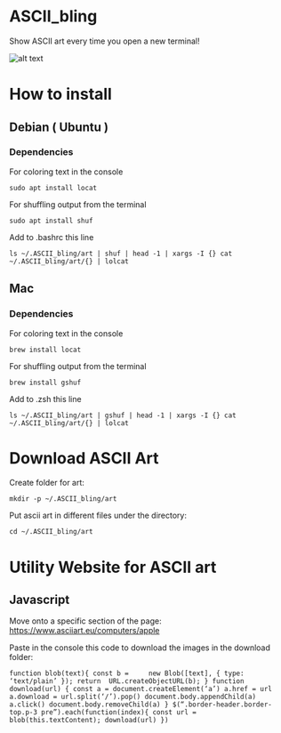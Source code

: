# ASCII_bling

Show ASCII art every time you open a new terminal!

![alt text](https://github.com//DanielEnricoBotta94/ASCII_bling/edit/main/example.jpg?raw=true)

# How to install

## Debian ( Ubuntu )
### Dependencies

For coloring text in the console

`sudo apt install locat`


For shuffling output from the terminal

`sudo apt install shuf`


Add to .bashrc this line


`ls ~/.ASCII_bling/art | shuf | head -1 | xargs -I {} cat ~/.ASCII_bling/art/{} | lolcat`


## Mac

### Dependencies

For coloring text in the console

`brew install locat`


For shuffling output from the terminal

`brew install gshuf`


Add to .zsh this line


`ls ~/.ASCII_bling/art | gshuf | head -1 | xargs -I {} cat ~/.ASCII_bling/art/{} | lolcat`



# Download ASCII Art

Create folder for art:

`mkdir -p ~/.ASCII_bling/art`

Put ascii art in different files under the directory:

`cd ~/.ASCII_bling/art`



# Utility Website for ASCII art

## Javascript

Move onto a specific section of the page: https://www.asciiart.eu/computers/apple

Paste in the console this code to download the images in the download folder:

`function blob(text){
 const b =     new Blob([text], {
    type: ‘text/plain’
});
   return  URL.createObjectURL(b);
}
function download(url) {
  const a = document.createElement(‘a’)
  a.href = url
  a.download = url.split(‘/’).pop()
  document.body.appendChild(a)
  a.click()
  document.body.removeChild(a)
}
$(“.border-header.border-top.p-3 pre”).each(function(index){
    const url = blob(this.textContent);
    download(url)
})`
